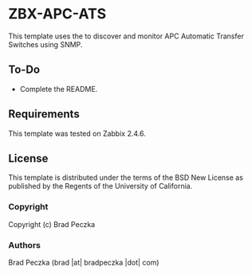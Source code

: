 ZBX-APC-ATS
==============

This template uses the <completeme> to discover and monitor APC Automatic Transfer Switches using SNMP.

To-Do
-----

  * Complete the README.

Requirements
------------

This template was tested on Zabbix 2.4.6.

License
-------

This template is distributed under the terms of the BSD New License as published by the Regents of the University of California.

### Copyright

  Copyright (c) Brad Peczka

### Authors
  
  Brad Peczka
  (brad |at| bradpeczka |dot| com)
